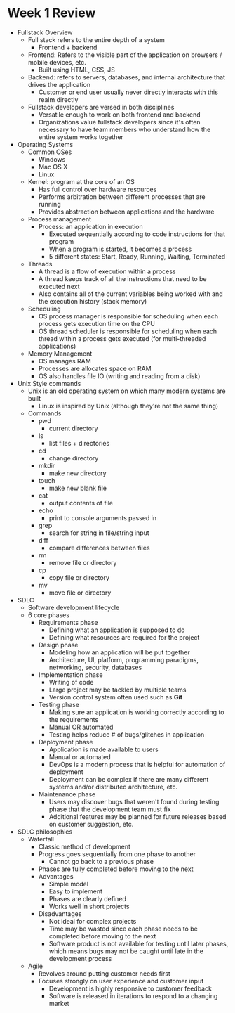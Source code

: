 # Week 1 Review
* Fullstack Overview
    - Full stack refers to the entire depth of a system
        - Frontend + backend
    - Frontend: Refers to the visible part of the application on browsers / mobile devices, etc.
        - Built using HTML, CSS, JS
    - Backend: refers to servers, databases, and internal architecture that drives the application
        - Customer or end user usually never directly interacts with this realm directly
    - Fullstack developers are versed in both disciplines
        - Versatile enough to work on both frontend and backend
        - Organizations value fullstack developers since it's often necessary to have team members who understand how the entire system works together
* Operating Systems
    - Common OSes
        - Windows
        - Mac OS X
        - Linux
    - Kernel: program at the core of an OS
        - Has full control over hardware resources
        - Performs arbitration between different processes that are running
        - Provides abstraction between applications and the hardware
    - Process management
        - Process: an application in execution
            - Executed sequentially according to code instructions for that program
            - When a program is started, it becomes a process
            - 5 different states: Start, Ready, Running, Waiting, Terminated
    - Threads
        - A thread is a flow of execution within a process
        - A thread keeps track of all the instructions that need to be executed next
        - Also contains all of the current variables being worked with and the execution history (stack memory)
    - Scheduling
        - OS process manager is responsible for scheduling when each process gets execution time on the CPU
        - OS thread scheduler is responsible for scheduling when each thread within a process gets executed (for multi-threaded applications)
    - Memory Management
        - OS manages RAM
        - Processes are allocates space on RAM
        - OS also handles file IO (writing and reading from a disk)
* Unix Style commands
    - Unix is an old operating system on which many modern systems are built
        - Linux is inspired by Unix (although they're not the same thing)
    - Commands
        - pwd
            - current directory
        - ls
            - list files + directories
        - cd
            - change directory
        - mkdir
            - make new directory
        - touch
            - make new blank file
        - cat
            - output contents of file
        - echo
            - print to console arguments passed in
        - grep
            - search for string in file/string input
        - diff
            - compare differences between files
        - rm
            - remove file or directory
        - cp
            - copy file or directory
        - mv
            - move file or directory
* SDLC
    - Software development lifecycle
    - 6 core phases
        - Requirements phase
            - Defining what an application is supposed to do
            - Defining what resources are required for the project
        - Design phase
            - Modeling how an application will be put together
            - Architecture, UI, platform, programming paradigms, networking, security, databases
        - Implementation phase
            - Writing of code
            - Large project may be tackled by multiple teams
            - Version control system often used such as **Git**
        - Testing phase
            - Making sure an application is working correctly according to the requirements
            - Manual OR automated
            - Testing helps reduce # of bugs/glitches in application
        - Deployment phase
            - Application is made available to users
            - Manual or automated
            - DevOps is a modern process that is helpful for automation of deployment
            - Deployment can be complex if there are many different systems and/or distributed architecture, etc.
        - Maintenance phase
            - Users may discover bugs that weren't found during testing phase that the development team must fix
            - Additional features may be planned for future releases based on customer suggestion, etc.
* SDLC philosophies
    - Waterfall
        - Classic method of development
        - Progress goes sequentially from one phase to another
            - Cannot go back to a previous phase
        - Phases are fully completed before moving to the next
        - Advantages
            - Simple model
            - Easy to implement
            - Phases are clearly defined
            - Works well in short projects
        - Disadvantages
            - Not ideal for complex projects
            - Time may be wasted since each phase needs to be completed before moving to the next
            - Software product is not available for testing until later phases, which means bugs may not be caught until late in the development process
    - Agile
        - Revolves around putting customer needs first
        - Focuses strongly on user experience and customer input
            - Development is highly responsive to customer feedback
            - Software is released in iterations to respond to a changing market
        